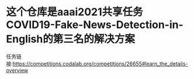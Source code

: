 # 这个仓库是aaai2021共享任务COVID19-Fake-News-Detection-in-English的第三名的解决方案

任务链接:https://competitions.codalab.org/competitions/26655#learn_the_details-overview

